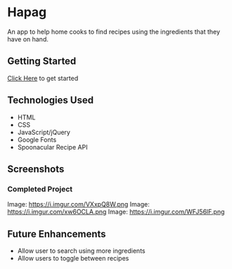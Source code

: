 # Hapag
An app to help home cooks to find recipes using the ingredients that they have on hand.

## Getting Started
[Click Here](https://ksudario.github.io/project-one/) to get started

## Technologies Used
- HTML
- CSS
- JavaScript/jQuery
- Google Fonts
- Spoonacular Recipe API

## Screenshots

### Completed Project
Image: https://i.imgur.com/VXxpQ8W.png
Image: https://i.imgur.com/xw6OCLA.png
Image: https://i.imgur.com/WFJ56lF.png




## Future Enhancements
- Allow user to search using more ingredients
- Allow users to toggle between recipes
